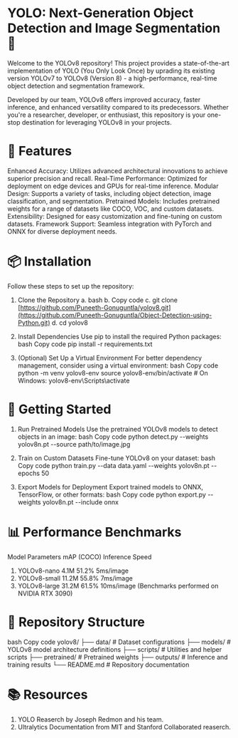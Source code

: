 # YOLO: Next-Generation Object Detection and Image Segmentation 🚀
Welcome to the YOLOv8 repository! This project provides a state-of-the-art implementation of YOLO (You Only Look Once) by uprading its existing version YOLOv7 to YOLOv8 (Version 8) - a high-performance, real-time object detection and segmentation framework.

Developed by our team, YOLOv8 offers improved accuracy, faster inference, and enhanced versatility compared to its predecessors. Whether you're a researcher, developer, or enthusiast, this repository is your one-stop destination for leveraging YOLOv8 in your projects.

# 🌟 Features
Enhanced Accuracy: Utilizes advanced architectural innovations to achieve superior precision and recall.
Real-Time Performance: Optimized for deployment on edge devices and GPUs for real-time inference.
Modular Design: Supports a variety of tasks, including object detection, image classification, and segmentation.
Pretrained Models: Includes pretrained weights for a range of datasets like COCO, VOC, and custom datasets.
Extensibility: Designed for easy customization and fine-tuning on custom datasets.
Framework Support: Seamless integration with PyTorch and ONNX for diverse deployment needs.

# 📦 Installation
Follow these steps to set up the repository:

1. Clone the Repository
a. bash
b. Copy code
c. git clone [https://github.com/Puneeth-Gonuguntla/yolov8.git](https://github.com/Puneeth-Gonuguntla/Object-Detection-using-Python.git)
d. cd yolov8

2. Install Dependencies
Use pip to install the required Python packages:
bash
Copy code
pip install -r requirements.txt

3. (Optional) Set Up a Virtual Environment
For better dependency management, consider using a virtual environment:
bash
Copy code
python -m venv yolov8-env
source yolov8-env/bin/activate  # On Windows: yolov8-env\Scripts\activate

# 🚀 Getting Started
1. Run Pretrained Models
Use the pretrained YOLOv8 models to detect objects in an image:
bash
Copy code
python detect.py --weights yolov8n.pt --source path/to/image.jpg

2. Train on Custom Datasets
Fine-tune YOLOv8 on your dataset:
bash
Copy code
python train.py --data data.yaml --weights yolov8n.pt --epochs 50

3. Export Models for Deployment
Export trained models to ONNX, TensorFlow, or other formats:
bash
Copy code
python export.py --weights yolov8n.pt --include onnx

# 📊 Performance Benchmarks
Model	Parameters	mAP (COCO)	Inference Speed
1. YOLOv8-nano	4.1M	51.2%	5ms/image
2. YOLOv8-small	11.2M	55.8%	7ms/image
3. YOLOv8-large	31.2M	61.5%	10ms/image
(Benchmarks performed on NVIDIA RTX 3090)

# 📂 Repository Structure
bash
Copy code
yolov8/
├── data/                # Dataset configurations
├── models/              # YOLOv8 model architecture definitions
├── scripts/             # Utilities and helper scripts
├── pretrained/          # Pretrained weights
├── outputs/             # Inference and training results
└── README.md            # Repository documentation
# 📚 Resources
1. YOLO Reaserch by Joseph Redmon and his team.
2. Ultralytics Documentation from MIT and Stanford Collaborated reaserch.  
